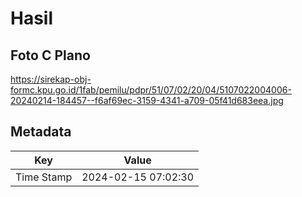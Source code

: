 # Hasil

## Foto C Plano

https://sirekap-obj-formc.kpu.go.id/1fab/pemilu/pdpr/51/07/02/20/04/5107022004006-20240214-184457--f6af69ec-3159-4341-a709-05f41d683eea.jpg


## Metadata

| Key        | Value               |
| ---------- | ------------------- |
| Time Stamp | 2024-02-15 07:02:30 |



